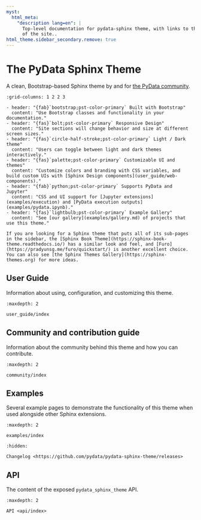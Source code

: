```yaml
---
myst:
  html_meta:
    "description lang=en": |
      Top-level documentation for pydata-sphinx theme, with links to the rest
      of the site..
html_theme.sidebar_secondary.remove: true
---
```


# The PyData Sphinx Theme

A clean, Bootstrap-based Sphinx theme by and for [the PyData community](https://pydata.org).

```{gallery-grid}
:grid-columns: 1 2 2 3

- header: "{fab}`bootstrap;pst-color-primary` Built with Bootstrap"
  content: "Use Bootstrap classes and functionality in your documentation."
- header: "{fas}`bolt;pst-color-primary` Responsive Design"
  content: "Site sections will change behavior and size at different screen sizes."
- header: "{fas}`circle-half-stroke;pst-color-primary` Light / Dark theme"
  content: "Users can toggle between light and dark themes interactively."
- header: "{fas}`palette;pst-color-primary` Customizable UI and themes"
  content: "Customize colors and branding with CSS variables, and build custom UIs with [Sphinx Design components](user_guide/web-components)."
- header: "{fab}`python;pst-color-primary` Supports PyData and Jupyter"
  content: "CSS and UI support for [Jupyter extensions](examples/execution) and [PyData execution outputs](examples/pydata.ipynb)."
- header: "{fas}`lightbulb;pst-color-primary` Example Gallery"
  content: "See [our gallery](examples/gallery.md) of projects that use this theme."
```

```{seealso}
If you are looking for a Sphinx theme that puts all of its sub-pages in the sidebar, the [Sphinx Book Theme](https://sphinx-book-theme.readthedocs.io/) has a similar look and feel, and [Furo](https://pradyunsg.me/furo/quickstart/) is another excellent choice. You can also see [the Sphinx Themes Gallery](https://sphinx-themes.org) for more ideas.
```

## User Guide

Information about using, configuration, and customizing this theme.

```{toctree}
:maxdepth: 2

user_guide/index
```

## Community and contribution guide

Information about the community behind this theme and how you can contribute.

```{toctree}
:maxdepth: 2

community/index
```

## Examples

Several example pages to demonstrate the functionality of this theme when used alongside other Sphinx extensions.

```{toctree}
:maxdepth: 2

examples/index
```

```{toctree}
:hidden:

Changelog <https://github.com/pydata/pydata-sphinx-theme/releases>
```

## API

The content of the exposed `pydata_sphinx_theme` API.

```{toctree}
:maxdepth: 2

API <api/index>
```
